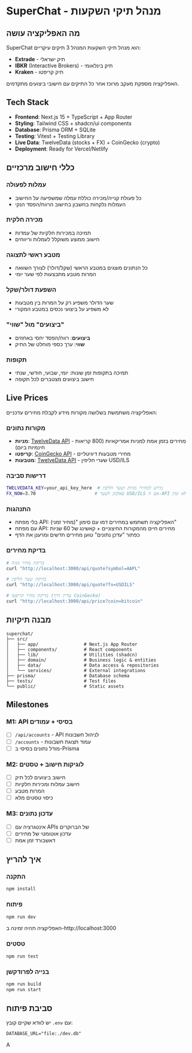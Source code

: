 # SuperChat - מנהל תיקי השקעות

## מה האפליקציה עושה

SuperChat הוא מנהל תיקי השקעות המנהל 3 תיקים עיקריים:
- **Extrade** - תיק ישראלי
- **IBKR** (Interactive Brokers) - תיק בינלאומי
- **Kraken** - תיק קריפטו

האפליקציה מספקת מעקב מרוכז אחר כל התיקים עם חישובי ביצועים מתקדמים.

## Tech Stack

- **Frontend**: Next.js 15 + TypeScript + App Router
- **Styling**: Tailwind CSS + shadcn/ui components
- **Database**: Prisma ORM + SQLite
- **Testing**: Vitest + Testing Library
- **Live Data**: TwelveData (stocks + FX) + CoinGecko (crypto)
- **Deployment**: Ready for Vercel/Netlify

## כללי חישוב מרכזיים

### עמלות לפעולה
- כל פעולת קנייה/מכירה כוללת עמלה שמשפיעה על החישוב
- העמלות נלקחות בחשבון בחישוב הרווח/הפסד הנקי

### מכירה חלקית
- תמיכה במכירות חלקיות של עמדות
- חישוב ממוצע משוקלל לעמלות וריווחים

### מטבע ראשי לתצוגה
- כל הנתונים מוצגים במטבע הראשי (שקל/דולר) לצורך השוואה
- המרות מטבע מתבצעות לפי שער יומי

### השפעת דולר/שקל
- שער הדולר משפיע רק על המרות בין מטבעות
- לא משפיע על ביצועי נכסים במטבע המקורי

### "ביצועים" מול "שווי"
- **ביצועים**: רווח/הפסד יחסי באחוזים
- **שווי**: ערך כספי מוחלט של התיק

### תקופות
- תמיכה בתקופות זמן שונות: יומי, שבועי, חודשי, שנתי
- חישוב ביצועים מצטברים לכל תקופה

## Live Prices

האפליקציה משתמשת בשלושה מקורות מידע לקבלת מחירים עדכניים:

### מקורות נתונים
- **מניות**: [TwelveData API](https://twelvedata.com/) - מחירים בזמן אמת למניות אמריקאיות (800 קריאות חינמיות ביום)
- **קריפטו**: [CoinGecko API](https://www.coingecko.com/api) - מחירי מטבעות דיגיטליים
- **מטבעות**: [TwelveData API](https://twelvedata.com/) - שערי חליפין USD/ILS

### דרישות סביבה
```bash
TWELVEDATA_KEY=your_api_key_here  # נדרש למחירי מניות ושער חליפין
FX_NOW=3.70                      # פאלבק לשער USD/ILS אם ה-API לא זמין
```

### התנהגות
- בלי מפתח API: האפליקציה תשתמש במחירים דמו עם סימון "(מחיר זמני)"
- עם מפתח API: מחירים חיים מהמקורות החיצוניים + קאשינג של 60 שניות
- כפתור "עדכן נתונים" טוען מחירים חדשים ומרענן את הדף

### בדיקת מחירים
```bash
# בדיקת מחיר מניה
curl "http://localhost:3000/api/quote?symbol=AAPL"

# בדיקת שער חליפין
curl "http://localhost:3000/api/quote?fx=USDILS"

# בדיקת מחיר קריפטו (עדיין דרך CoinGecko)
curl "http://localhost:3000/api/price?coin=bitcoin"
```

## מבנה תיקיות

```
superchat/
├── src/
│   ├── app/                 # Next.js App Router
│   ├── components/          # React components
│   ├── lib/                 # Utilities (shadcn)
│   ├── domain/              # Business logic & entities
│   ├── data/                # Data access & repositories
│   └── services/            # External integrations
├── prisma/                  # Database schema
├── tests/                   # Test files
└── public/                  # Static assets
```

## Milestones

### M1: API בסיסי + עמודים
- [ ] `/api/accounts` - API לניהול חשבונות
- [ ] `/accounts` - עמוד תצוגת חשבונות
- [ ] מודל נתונים בסיסי ב-Prisma

### M2: לוגיקות חישוב + טסטים
- [ ] חישוב ביצועים לכל תיק
- [ ] חישוב עמלות ומכירות חלקיות
- [ ] המרות מטבע
- [ ] כיסוי טסטים מלא

### M3: עדכון נתונים
- [ ] אינטגרציה עם APIs של הברוקרים
- [ ] עדכון אוטומטי של מחירים
- [ ] דאשבורד זמן אמת

## איך להריץ

### התקנה
```bash
npm install
```

### פיתוח
```bash
npm run dev
```
האפליקציה תהיה זמינה ב-http://localhost:3000

### טסטים
```bash
npm run test
```

### בנייה לפרודקשן
```bash
npm run build
npm run start
```

## סביבת פיתוח

יש לוודא שקיים קובץ `.env` עם:
```
DATABASE_URL="file:./dev.db"
```
A
